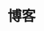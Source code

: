 ---
title: "博客"
description: "与博客相关内容"
slug: "blog"
image: "9b323e9549d67ec8a75fbc14b9cd0e237ccce8de.png"
---